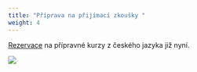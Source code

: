 ```yaml
---
title: "Příprava na přijímací zkoušky "
weight: 4
---
```

[Rezervace](https://vigvam.webooker.eu/)  na přípravné kurzy z českého jazyka již nyní.

![](/images/uploads/baner_cj.jpg)